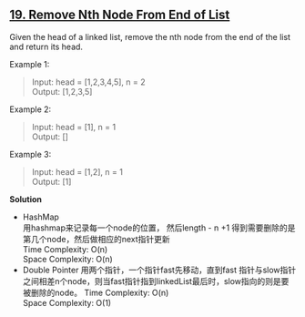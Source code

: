 ## [19. Remove Nth Node From End of List](https://leetcode.com/problems/remove-nth-node-from-end-of-list/)  
Given the head of a linked list, remove the nth node from the end of the list and return its head.

Example 1:
>Input: head = [1,2,3,4,5], n = 2  
Output: [1,2,3,5]  

Example 2:
>Input: head = [1], n = 1  
Output: []  

Example 3:
>Input: head = [1,2], n = 1  
Output: [1]  

**Solution**
* HashMap  
    用hashmap来记录每一个node的位置， 然后length - n +1 得到需要删除的是第几个node，然后做相应的next指针更新  
    Time Complexity: O(n)  
    Space Complexity: O(n)  
* Double Pointer 
    用两个指针，一个指针fast先移动，直到fast 指针与slow指针之间相差n个node，则当fast指针指到linkedList最后时，slow指向的则是要被删除的node。 
    Time Complexity: O(n)  
    Space Complexity: O(1)  